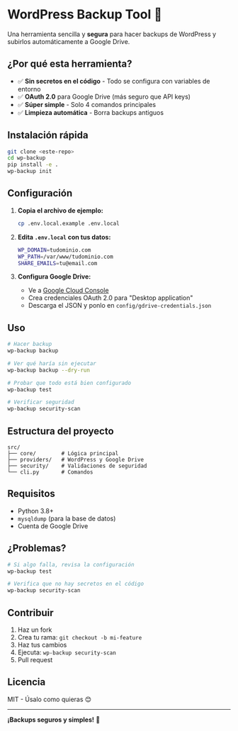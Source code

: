 # WordPress Backup Tool 🚀

Una herramienta sencilla y **segura** para hacer backups de WordPress y subirlos automáticamente a Google Drive.

## ¿Por qué esta herramienta?

-   ✅ **Sin secretos en el código** - Todo se configura con variables de entorno
-   ✅ **OAuth 2.0** para Google Drive (más seguro que API keys)
-   ✅ **Súper simple** - Solo 4 comandos principales
-   ✅ **Limpieza automática** - Borra backups antiguos

## Instalación rápida

```bash
git clone <este-repo>
cd wp-backup
pip install -e .
wp-backup init
```

## Configuración

1. **Copia el archivo de ejemplo:**

    ```bash
    cp .env.local.example .env.local
    ```

2. **Edita `.env.local` con tus datos:**

    ```bash
    WP_DOMAIN=tudominio.com
    WP_PATH=/var/www/tudominio.com
    SHARE_EMAILS=tu@email.com
    ```

3. **Configura Google Drive:**
    - Ve a [Google Cloud Console](https://console.cloud.google.com/)
    - Crea credenciales OAuth 2.0 para "Desktop application"
    - Descarga el JSON y ponlo en `config/gdrive-credentials.json`

## Uso

```bash
# Hacer backup
wp-backup backup

# Ver qué haría sin ejecutar
wp-backup backup --dry-run

# Probar que todo está bien configurado
wp-backup test

# Verificar seguridad
wp-backup security-scan
```

## Estructura del proyecto

```
src/
├── core/        # Lógica principal
├── providers/   # WordPress y Google Drive
├── security/    # Validaciones de seguridad
└── cli.py       # Comandos
```

## Requisitos

-   Python 3.8+
-   `mysqldump` (para la base de datos)
-   Cuenta de Google Drive

## ¿Problemas?

```bash
# Si algo falla, revisa la configuración
wp-backup test

# Verifica que no hay secretos en el código
wp-backup security-scan
```

## Contribuir

1. Haz un fork
2. Crea tu rama: `git checkout -b mi-feature`
3. Haz tus cambios
4. Ejecuta: `wp-backup security-scan`
5. Pull request

## Licencia

MIT - Úsalo como quieras 😊

---

**¡Backups seguros y simples!** 🎯
